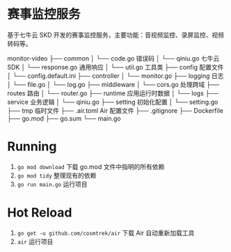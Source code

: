 # 赛事监控服务

基于七牛云 SKD 开发的赛事监控服务，主要功能：音视频监控、录屏监控、视频转码等。

monitor-video
├── common
│ └── code.go 错误码
│ └── qiniu.go 七牛云 SDK
│ └── response.go 通用响应
│ └── util.go 工具类
├── config 配置文件
│ └── config.default.ini
├── controller
│ └── monitor.go
├── logging 日志
│ └── file.go
│ └── log.go
├── middleware
│ └── cors.go 处理跨域
├── routes 路由
│ └── router.go
├── runtime 应用运行时数据
│ └── logs
├── service 业务逻辑
│ └── qiniu.go
├── setting 初始化配置
│ └── setting.go
├── tmp 临时文件
├── .air.toml Air 配置文件
├── .gitignore
├── Dockerfile
├── go.mod
├── go.sum
└── main.go

# Running

1. `go mod download` 下载 go.mod 文件中指明的所有依赖
2. `go mod tidy` 整理现有的依赖
3. `go run main.go` 运行项目

# Hot Reload

1. `go get -u github.com/cosmtrek/air` 下载 Air 自动重新加载工具
2. `air` 运行项目
